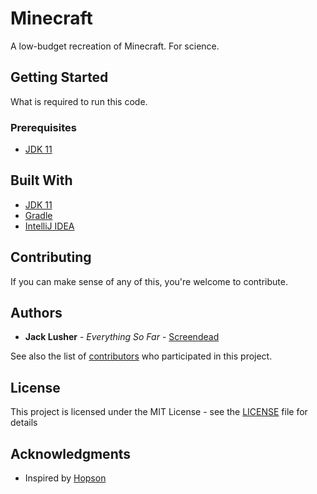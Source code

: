 # Minecraft

A low-budget recreation of Minecraft. For science.

## Getting Started

What is required to run this code.

### Prerequisites

* [JDK 11](https://www.oracle.com/technetwork/java/javase/downloads/jdk11-downloads-5066655.html)

## Built With

* [JDK 11](https://www.oracle.com/technetwork/java/javase/downloads/jdk11-downloads-5066655.html)
* [Gradle](https://gradle.org/install/)
* [IntelliJ IDEA](https://www.jetbrains.com/idea/download/)

## Contributing

If you can make sense of any of this, you're welcome to contribute. 

## Authors

* **Jack Lusher** - *Everything So Far* - [Screendead](https://github.com/Screendead)

See also the list of [contributors](https://github.com/Screendead/Minecraft/contributors) who participated in this project.

## License

This project is licensed under the MIT License - see the [LICENSE](LICENSE) file for details

## Acknowledgments

* Inspired by [Hopson](https://www.youtube.com/channel/UCeQhZOvNKSBRU0Mdg7V44wA/featured?&ab_channel=Hopson)
